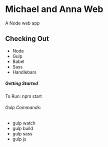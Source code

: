 Michael and Anna Web
====================

A Node web app

Checking Out
-------------
* Node
* Gulp
* Babel
* Sass
* Handlebars

##### Getting Started
To Run: npm start
###### Gulp Commands:
* gulp watch
* gulp build
* gulp sass
* gulp js
